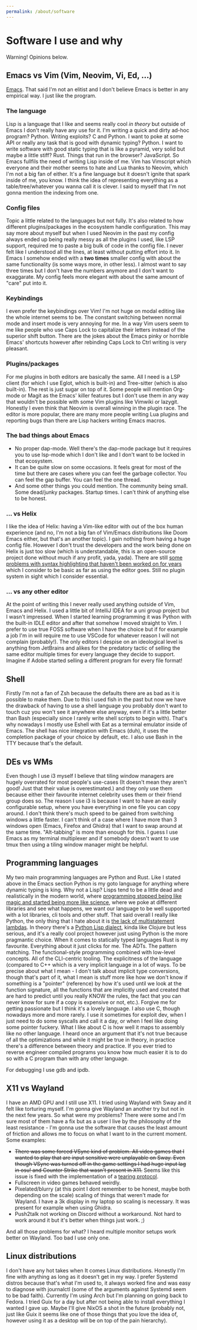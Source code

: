 ```yaml
---
permalink: /about/software
---
```


# Software I use and why

Warning! Opinions below.

## Emacs vs Vim (Vim, Neovim, Vi, Ed, ...)
[Emacs](https://youtu.be/V3QF1uAvbkU). That said I'm not an elitist
and I don't believe Emacs is better in any empirical way. I just like
the program.
### The language
Lisp is a language that I like and seems really cool *in theory* but
outside of Emacs I don't really have any use for it. I'm writing a
quick and dirty ad-hoc program? Python. Writing exploits? C and
Python. I want to poke at some API or really any task that is good
with dynamic typing? Python. I want to write software with good static
typing that is like a pyramid, very solid but maybe a little stiff?
Rust. Things that run in the browser? JavaScript. So Emacs fullfils
the need of writing Lisp inside of me. Vim has Vimscript which
everyone and their mother seems to hate and Lua thanks to Neovim,
which I'm not a big fan of either. It's a fine language but it doesn't
ignite that spark inside of me, you know. I think the idea of
representing everything as a table/tree/whatever you wanna call it is
clever. I said to myself that I'm not gonna mention the indexing from
one.
### Config files
Topic a little related to the languages but not fully. It's also
related to how different plugins/packages in the ecosystem handle
configuration. This may say more about myself but when I used Neovim
in the past my config always ended up being really messy as all the
plugins I used, like LSP support, required me to paste a big bulk of
code in the config file. I never felt like I understood all the lines,
at least without putting effort into it. In Emacs I somehow ended with
a **two times** smaller config with about the same functionality (is
some ways more, in other less). I almost want to say three times but I
don't have the numbers anymore and I don't want to exaggarate. My
config feels more elegant with about the same amount of "care" put
into it.
### Keybindings
I even prefer the keybindings over Vim! I'm not huge on modal editing
like the whole internet seems to be. The constant switching between
normal mode and insert mode is very annoying for me. In a way Vim
users seem to me like people who use Caps Lock to capitalize their
letters instead of the superior shift button. There are the jokes
about the Emacs pinky or horrible Emacs' shortcuts however after
rebinding Caps Lock to Ctrl writing is very pleasant.
### Plugins/packages
For me plugins in both editors are basically the same. All I need is a
LSP client (for which I use Eglot, which is built-in) and Tree-sitter
(which is also built-in). The rest is just sugar on top of it. Some
people will mention Org-mode or Magit as the Emacs' killer features
but I don't use them in any way that wouldn't be possible with some
Vim plugins like Vimwiki or lazygit. Honestly I even think that Neovim
is overall winning in the plugin race. The editor is more popular,
there are many more people writing Lua plugins and reporting bugs than
there are Lisp hackers writing Emacs macros.
### The bad things about Emacs
- No proper dap-mode. Well there's the dap-mode package but it
  requires you to use lsp-mode which I don't like and I don't want to
  be locked in that ecosystem.
- It can be quite slow on some occasions. It feels great for most of
  the time but there are cases where you can feel the garbage
  collector. You can feel the gap buffer. You can feel the one thread.
- And some other things you could mention. The community being small.
  Some dead/junky packages. Startup times. I can't think of anything
  else to be honest.


### ... vs Helix
I like the idea of Helix: having a Vim-like editor with out of the box
human experience (and no, I'm not a big fan of Vim/Emacs distributions
like Doom Emacs either, but that's an another topic). I gain nothing
from having a huge config file. However I don't trust the developers
and the work being done on Helix is just too slow (which is
understandable, this is an open-source project done without much if
any profit, yada, yada). There are still [some problems with syntax
highlighting that haven't been worked on for
years](https://github.com/helix-editor/helix/issues/1151) which I
consider to be basic as far as using the editor goes. Still no plugin
system in sight which I consider essential.

### ... vs any other editor
At the point of writing this I never really used anything outside of
Vim, Emacs and Helix. I used a little bit of IntelliJ IDEA for a uni
group project but I wasn't impressed. When I started learning
programming it was Python with the built-in IDLE editor and after that
somehow I moved straight to Vim. I prefer to use true FOSS software
when I have the choice but if for example a job I'm in will require me
to use VSCode for whatever reason I will not complain (probably!). The
only editors I despise on an ideological level is anything from
JetBrains and alikes for the predatory tactic of selling the same
editor multiple times for every language they decide to support.
Imagine if Adobe started selling a different program for every file
format!

## Shell
Firstly I'm not a fan of Zsh because the defaults there are as bad as
it is possible to make them. Due to this I used fish in the past but
now we have the drawback of having to use a shell language you
probably don't want to touch cuz you won't see it anywhere else
anyway, even if it's a little better than Bash (especially since I
rarely write shell scripts to begin with). That's why nowadays I
mostly use Eshell with Eat as a terminal emulator inside of Emacs. The
shell has nice integration with Emacs (duh), it uses the completion
package of your choice by default, etc. I also use Bash in the TTY
because that's the default.

## DEs vs WMs
Even though I use i3 myself I believe that tiling window managers are
hugely overrated for most people's use-cases (It doesn't mean they
aren't good! Just that their value is overestimated.) and they only
use them because either their favourite internet celebrity uses them
or their friend group does so. The reason I use i3 is because I want
to have an easily configurable setup, where you have everything in one
file you can copy around. I don't think there's much speed to be
gained from switching windows a little faster. I can't think of a case
where I have more than 3 windows open (Emacs, Firefox and Ghidra) that
I want to swap around at the same time. "Alt-tabbing" is more than
enough for this. I guess I use Emacs as my terminal multiplexer and if
somebody doesn't want to use tmux then using a tiling window manager
might be helpful.

## Programming languages
My two main programming languages are Python and Rust. Like I stated
above in the Emacs section Python is my goto language for anything
where dynamic typing is king. Why not a Lisp? Lisps tend to be a
little dead and realistically in the modern world, where [programming
stopped being like magic and started being more like
science](http://lambda-the-ultimate.org/node/5335), where we poke at
different libraries and see what happens, we want our language to be
well supported with a lot libraries, cli tools and other stuff. That
said overall I really like Python, the only thing that I hate about it
is [the lack of multistatement
lambdas](https://lwn.net/Articles/964839/). In theory there's a
[Python Lisp dialect](https://hylang.org/), kinda like Clojure but
less serious, and it's a really cool project however just using Python
is the more pragmantic choice. When it comes to statically typed
languages Rust is my favourite. Everything about it just clicks for
me. The ADTs. The pattern matching. The functional-style programming
combined with low-level concepts. All of the CLI-centric tooling. The
explicitness of the language (compared to C++ which is a very implicit
language in a lot of ways. To be precise about what I mean - I don't
talk about implicit type conversions, though that's part of it, what I
mean is stuff more like how we don't know if something is a "pointer"
(reference) by how it's used until we look at the function signature,
all the functions that are implicitly used and created that are hard
to predict until you really KNOW the rules, the fact that you can
never know for sure if a copy is expensive or not, etc.). Forgive me
for getting passionate but I think it's a lovely language. I also use
C, though nowadays more and more rarely. I use it sometimes for
exploit dev, when I just need to do some syscalls and call it a day,
or when I feel like doing some pointer fuckery. What I like about C is
how well it maps to assembly like no other language. I heard once an
argument that it's not true because of all the optimizations and while
it might be true in theory, in practice there's a difference between
theory and practice. If you ever tried to reverse engineer compiled
programs you know how much easier it is to do so with a C program than
with any other language.

For debugging I use gdb and ipdb.

## X11 vs Wayland
I have an AMD GPU and I still use X11. I tried using Wayland with Sway
and it felt like torturing myself. I'm gonna give Wayland an another
try but not in the next few years. So what were my problems? There
were some and I'm sure most of them have a fix but as a user I live by
the philosophy of the least resistance - I'm gonna use the software
that causes the least amount of friction and allows me to focus on
what I want to in the current moment. Some examples:
- ~~There was some forced VSync kind of problem. All video games that
  I wanted to play that are input sensitive were unplayable on Sway.
  Even though VSync was turned off in the game settings I had huge
  input lag in osu! and Counter Strike that wasn't present in X11.~~
  Seems like this issue is fixed with the implementation of a [tearing
  protocol](https://github.com/swaywm/sway/issues/7811).
- Fullscreen in video games behaved weirdly.
- Pixelated/blurry (at this point I dont remember to be honest, maybe
  both depending on the scale) scaling of things that weren't made for
  Wayland. I have a 3k display in my laptop so scaling is
  necessary. It was present for example when using Ghidra.
- Push2talk not working on Discord without a workaround. Not hard to
  work around it but it's better when things just work. ;)
  
And all those problems for what? I heard multiple monitor setups work
better on Wayland. Too bad I use only one.

## Linux distributions
I don't have any hot takes when It comes Linux distributions. Honestly
I'm fine with anything as long as it doesn't get in my way. I prefer
Systemd distros because that's what I'm used to, it always worked fine
and was easy to diagnose with journalctl (some of the arguments
against Systemd seem to be bad faith). Currently I'm using Arch but
I'm planning on going back to Fedora. I tried Guix for a day but after
not being able to install everything I wanted I gave up. Maybe I'll
give NixOS a shot in the future (probably not, just like Guix it seems
like one of those things that you love the idea of, however using it
as a desktop will be on top of the pain hierarchy).

